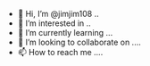 - 👋 Hi, I’m @jimjim108 ..
- 👀 I’m interested in ..
- 🌱 I’m currently learning ...
- 💞️ I’m looking to collaborate on ....
- 📫 How to reach me ....

<!---
jimjim108/jimjim108 is a ✨ special ✨ repository because its `README.md` (this file) appears on your GitHub profile.
You can click the Preview link to take a look at your changes.
--->
